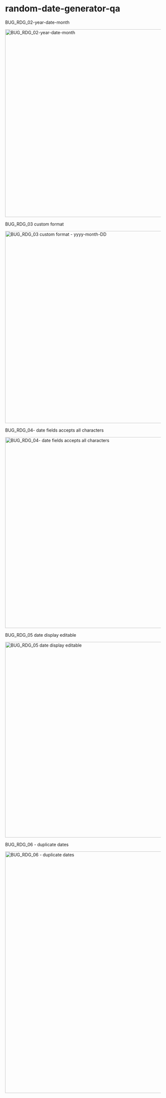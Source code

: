 # random-date-generator-qa



BUG_RDG_02-year-date-month
 
<img width="1101" height="608" alt="BUG_RDG_02-year-date-month" src="https://github.com/user-attachments/assets/5eca8218-8433-403f-81c3-779072d28404" />

BUG_RDG_03 custom format

<img width="1121" height="622" alt="BUG_RDG_03 custom format - yyyy-month-DD" src="https://github.com/user-attachments/assets/76653f37-8708-4f49-96dc-eecfc0597839" />

BUG_RDG_04- date fields accepts all characters

<img width="1112" height="618" alt="BUG_RDG_04- date fields accepts all characters" src="https://github.com/user-attachments/assets/43b40369-e167-49b4-804d-e98876fcb6f5" />

BUG_RDG_05 date display editable

<img width="1143" height="633" alt="BUG_RDG_05 date display editable" src="https://github.com/user-attachments/assets/ac416caa-f939-466a-b47a-ebd661e5c2b4" />

BUG_RDG_06 - duplicate dates

<img width="1507" height="782" alt="BUG_RDG_06 - duplicate dates" src="https://github.com/user-attachments/assets/e1778e1a-65fb-44bc-b303-c308ef41aac3" />
